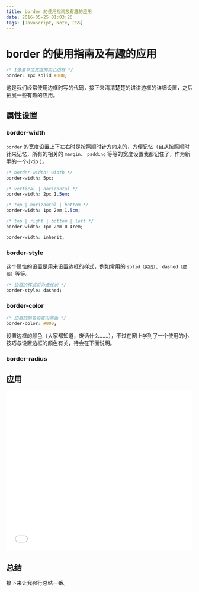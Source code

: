 ```yaml
---
title: border 的使用指南及有趣的应用
date: 2016-05-25 01:03:26
tags: [JavaScript, Note, CSS]
---
```

# border 的使用指南及有趣的应用

``` css
/* 1像素单位宽度的实心边框 */
border: 1px solid #000;
```
这是我们经常使用边框时写的代码，接下来清清楚楚的讲讲边框的详细设置，之后拓展一些有趣的应用。

<!-- more -->

## 属性设置

### border-width

`border` 的宽度设置上下左右时是按照顺时针方向来的，方便记忆（自从按照顺时针来记忆，所有的相关的 `margin`、 `padding` 等等的宽度设置我都记住了，作为新手的一个小tip ）。

``` css
/* border-width: width */
border-width: 5px;

/* vertical | horizontal */
border-width: 2px 1.5em;

/* top | horizontal | bottom */
border-width: 1px 2em 1.5cm;

/* top | right | bottom | left */
border-width: 1px 2em 0 4rem;

border-width: inherit;
```

### border-style

这个属性的设置是用来设置边框的样式，例如常用的 `solid（实线）`、 `dashed（虚线）`等等。

``` css
/* 边框的样式将为虚线状 */
border-style: dashed;
```

### border-color

``` css
/* 边框的颜色将变为黑色 */
border-color: #000;
```

设置边框的颜色（大家都知道，废话什么……），不过在网上学到了一个使用的小技巧与设置边框的颜色有关，待会在下面说明。

### border-radius





## 应用


<iframe height='431' scrolling='no' src='//codepen.io/chengjianhua/embed/aNeaRR/?height=431&theme-id=dark&default-tab=css,result&embed-version=2' frameborder='no' allowtransparency='true' allowfullscreen='true' style='width: 100%;'>See the Pen <a href='http://codepen.io/chengjianhua/pen/aNeaRR/'>border-radius handbook and usage</a> by Cheng Jianhua (<a href='http://codepen.io/chengjianhua'>@chengjianhua</a>) on <a href='http://codepen.io'>CodePen</a>.
</iframe>


## 总结

接下来让我强行总结一番。

